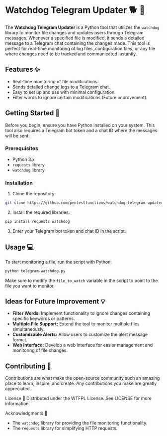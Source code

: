 # Watchdog Telegram Updater :dog2: :bell:

The **Watchdog Telegram Updater** is a Python tool that utilizes the `watchdog` library to monitor file changes and updates users through Telegram messages. Whenever a specified file is modified, it sends a detailed message to a Telegram chat containing the changes made. This tool is perfect for real-time monitoring of log files, configuration files, or any file where changes need to be tracked and communicated instantly.

## Features :sparkles:
- Real-time monitoring of file modifications.
- Sends detailed change logs to a Telegram chat.
- Easy to set up and use with minimal configuration.
- Filter words to ignore certain modifications (Future improvement).

## Getting Started :rocket:
Before you begin, ensure you have Python installed on your system. This tool also requires a Telegram bot token and a chat ID where the messages will be sent.

### Prerequisites
- Python 3.x
- `requests` library
- `watchdog` library

### Installation
1. Clone the repository:
```bash
git clone https://github.com/pentestfunctions/watchdog-telegram-updater.git
```

2. Install the required libraries:
```bash
pip install requests watchdog
```

3. Enter your Telegram bot token and chat ID in the script.

## Usage :computer:
To start monitoring a file, run the script with Python:
```bash
python telegram-watchdog.py
```
Make sure to modify the `file_to_watch` variable in the script to point to the file you want to monitor.

## Ideas for Future Improvement :bulb:

- **Filter Words:** Implement functionality to ignore changes containing specific keywords or patterns.
- **Multiple File Support:** Extend the tool to monitor multiple files simultaneously.
- **Customizable Alerts:** Allow users to customize the alert message format.
- **Web Interface:** Develop a web interface for easier management and monitoring of file changes.

## Contributing :handshake:

Contributions are what make the open-source community such an amazing place to learn, inspire, and create. Any contributions you make are greatly appreciated.

License :page_facing_up:
Distributed under the WTFPL License. See LICENSE for more information.

Acknowledgments :clap:
- The `watchdog` library for providing the file monitoring functionality.
- The `requests` library for simplifying HTTP requests.

